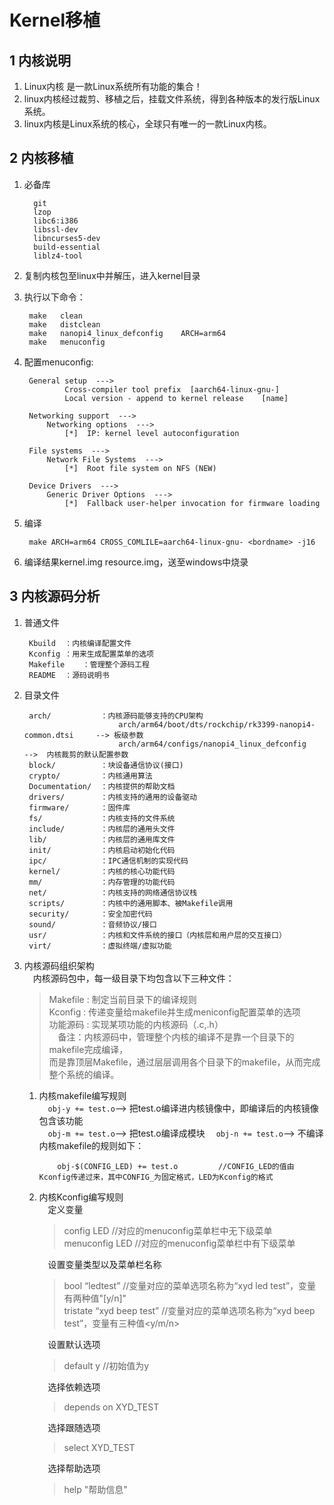 <!--
 * @Description: In User Settings Edit
 * @Author: your name
 * @Date: 2019-09-15 22:58:56
 * @LastEditTime: 2019-09-18 15:41:55
 * @LastEditors: Please set LastEditors
 -->
# Kernel移植
## 1 内核说明
1. Linux内核 是一款Linux系统所有功能的集合！  
1. linux内核经过裁剪、移植之后，挂载文件系统，得到各种版本的发行版Linux系统。
1. linux内核是Linux系统的核心，全球只有唯一的一款Linux内核。

## 2 内核移植
1. 必备库  
   ```
     git 
     lzop  
     libc6:i386  
     libssl-dev
     libncurses5-dev
     build-essential
     liblz4-tool

   ```
2. 复制内核包至linux中并解压，进入kernel目录
3. 执行以下命令：
   ```
    make   clean      
    make   distclean       
    make   nanopi4_linux_defconfig    ARCH=arm64  
    make   menuconfig
   ```

4. 配置menuconfig:
   ```
    General setup  --->
            Cross-compiler tool prefix	[aarch64-linux-gnu-]
            Local version - append to kernel release 	[name]

    Networking support  --->
        Networking options  --->
            [*]  IP: kernel level autoconfiguration	

    File systems  --->
        Network File Systems  --->
            [*]  Root file system on NFS (NEW)

    Device Drivers  --->
        Generic Driver Options  --->
            [*]  Fallback user-helper invocation for firmware loading
   ```
5. 编译
   ```
    make ARCH=arm64 CROSS_COMLILE=aarch64-linux-gnu- <bordname> -j16
   ```
6. 编译结果kernel.img   resource.img，送至windows中烧录

## 3 内核源码分析
1. 普通文件
   ```
    Kbuild	：内核编译配置文件
    Kconfig	：用来生成配置菜单的选项
    Makefile	：管理整个源码工程
    README	：源码说明书

   ```

2. 目录文件
   ```
    arch/	        ：内核源码能够支持的CPU架构
                        arch/arm64/boot/dts/rockchip/rk3399-nanopi4-common.dtsi	    --> 板级参数
                        arch/arm64/configs/nanopi4_linux_defconfig	                -->  内核裁剪的默认配置参数
    block/	        ：块设备通信协议(接口)
    crypto/	        ：内核通用算法
    Documentation/	：内核提供的帮助文档
    drivers/		：内核支持的通用的设备驱动
    firmware/	    ：固件库
    fs/			    ：内核支持的文件系统
    include/		：内核层的通用头文件
    lib/			：内核层的通用库文件
    init/			：内核启动初始化代码
    ipc/			：IPC通信机制的实现代码
    kernel/		    ：内核的核心功能代码
    mm/			    ：内存管理的功能代码
    net/			：内核支持的网络通信协议栈
    scripts/		：内核中的通用脚本、被Makefile调用
    security/		：安全加密代码
    sound/	    	：音频协议/接口
    usr/			：内核和文件系统的接口（内核层和用户层的交互接口）
    virt/			：虚拟终端/虚拟功能

   ```
3. 内核源码组织架构  
    &emsp;内核源码包中，每一级目录下均包含以下三种文件：
    > Makefile  :   制定当前目录下的编译规则  
    > Kconfig   :   传递变量给makefile并生成meniconfig配置菜单的选项  
    > 功能源码   :   实现某项功能的内核源码（.c,.h）  
    &emsp;备注：内核源码中，管理整个内核的编译不是靠一个目录下的makefile完成编译，  
    而是靠顶层Makefile，通过层层调用各个目录下的makefile，从而完成整个系统的编译。  
    1. 内核makefile编写规则  
        &emsp;`obj-y += test.o`--> 把test.o编译进内核镜像中，即编译后的内核镜像包含该功能   
        &emsp;`obj-m += test.o`--> 把test.o编译成模块
        &emsp;`obj-n += test.o`--> 不编译  
        内核makefile的规则如下：
        ```
            obj-$(CONFIG_LED) += test.o         //CONFIG_LED的值由Kconfig传递过来，其中CONFIG_为固定格式，LED为Kconfig的格式
        ```
    2. 内核Kconfig编写规则  
       &emsp;定义变量    
         > config LED         //对应的menuconfig菜单栏中无下级菜单  
         > menuconfig LED     //对应的menuconfig菜单栏中有下级菜单  

       &emsp;设置变量类型以及菜单栏名称
         > bool		“ledtest”			//变量对应的菜单选项名称为“xyd led test”，变量有两种值"[y/n]"  
         > tristate	“xyd beep test”		//变量对应的菜单选项名称为“xyd beep   test”，变量有三种值<y/m/n>    

       &emsp;设置默认选项
         > default  	y               //初始值为y

       &emsp;选择依赖选项  
         > depends on    XYD_TEST 

       &emsp;选择跟随选项
         > select   XYD_TEST

       &emsp;选择帮助选项
         > help 
         > "帮助信息"



